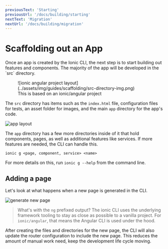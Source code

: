 ```yaml
---
previousText: 'Starting'
previousUrl: '/docs/building/starting'
nextText: 'Migration'
nextUrl: '/docs/building/migration'
---
```


# Scaffolding out an App

<p class="intro" markdown="1">
Once an app is created by the Ionic CLI, the next step is to start building out features and components. The majority of the app will be developed in the `src` directory.
</p>

<figure>
![ionic angular project layout](../assets/img/guides/scaffolding/src-directory-img.png)
<figcaption>This is based on an ionic/angular project</figcaption>
</figure>

The `src` directory has items such as the `index.html` file, configuration files for tests, an asset folder for images, and the main `app` directory for the app's code.


![app layout](../assets/img/guides/scaffolding/src-directory-app-img.png)

The `app` directory has a few more directories inside of it that hold components, pages, as well as additional features like services. If more features are needed, the CLI can handle this.

```
ionic g <page, component, service> <name>
```

For more details on this, run `ionic g --help` from the command line.

## Adding a page

Let's look at what happens when a new page is generated in the CLI.

![generate new page](../assets/img/guides/scaffolding/generate-page-no-options.png)

> What's with the `ng` prefixed output? The ionic CLI uses the underlying framework tooling to stay as close as possible to a vanilla project. For `ionic/angular`, that means the Angular CLI is used under the hood.

After creating the files and directories for the new page, the CLI will also update the router configuration to include the new page. This reduces the amount of manual work need, keep the development life cycle moving.

